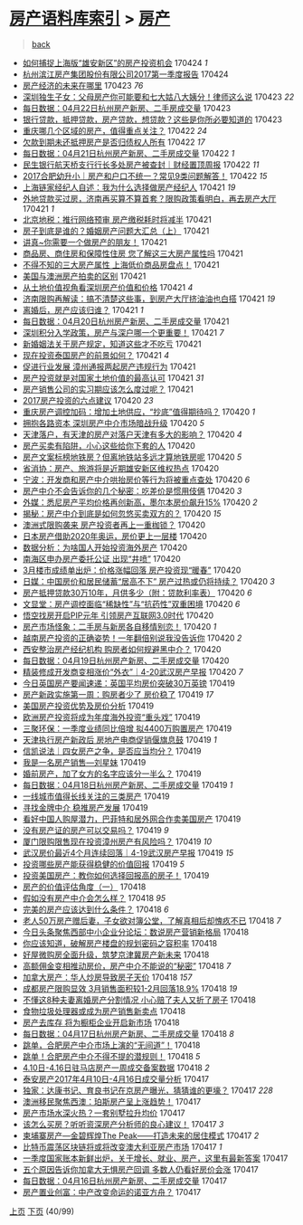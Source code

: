 [房产语料库索引](../../README.md)  > [房产](房产.md)
====
> [back](../README.md)

- [如何捕捉上海版“雄安新区”的房产投资机会](http://jkwz.applinzi.com/ittc/6959844654907393028.html#%E5%A6%82%E4%BD%95%E6%8D%95%E6%8D%89%E4%B8%8A%E6%B5%B7%E7%89%88%E2%80%9C%E9%9B%84%E5%AE%89%E6%96%B0%E5%8C%BA%E2%80%9D%E7%9A%84%E6%88%BF%E4%BA%A7%E6%8A%95%E8%B5%84%E6%9C%BA%E4%BC%9A) 170424 *1* 
- [杭州滨江房产集团股份有限公司2017第一季度报告](http://jkwz.applinzi.com/ittc/6959949621718680580.html#%E6%9D%AD%E5%B7%9E%E6%BB%A8%E6%B1%9F%E6%88%BF%E4%BA%A7%E9%9B%86%E5%9B%A2%E8%82%A1%E4%BB%BD%E6%9C%89%E9%99%90%E5%85%AC%E5%8F%B82017%E7%AC%AC%E4%B8%80%E5%AD%A3%E5%BA%A6%E6%8A%A5%E5%91%8A) 170424  
- [房产经济的未来在哪里](http://jkwz.applinzi.com/ittc/6959861187327034373.html#%E6%88%BF%E4%BA%A7%E7%BB%8F%E6%B5%8E%E7%9A%84%E6%9C%AA%E6%9D%A5%E5%9C%A8%E5%93%AA%E9%87%8C) 170423 *76* 
- [深圳独生子女：父母房产你可能要和七大姑八大姨分！律师这么说](http://jkwz.applinzi.com/ittc/6959713355873911812.html#%E6%B7%B1%E5%9C%B3%E7%8B%AC%E7%94%9F%E5%AD%90%E5%A5%B3%EF%BC%9A%E7%88%B6%E6%AF%8D%E6%88%BF%E4%BA%A7%E4%BD%A0%E5%8F%AF%E8%83%BD%E8%A6%81%E5%92%8C%E4%B8%83%E5%A4%A7%E5%A7%91%E5%85%AB%E5%A4%A7%E5%A7%A8%E5%88%86%EF%BC%81%E5%BE%8B%E5%B8%88%E8%BF%99%E4%B9%88%E8%AF%B4) 170423 *22* 
- [每日数据：04月22日杭州房产新房、二手房成交量](http://jkwz.applinzi.com/ittc/6959670829813072901.html#%E6%AF%8F%E6%97%A5%E6%95%B0%E6%8D%AE%EF%BC%9A04%E6%9C%8822%E6%97%A5%E6%9D%AD%E5%B7%9E%E6%88%BF%E4%BA%A7%E6%96%B0%E6%88%BF%E3%80%81%E4%BA%8C%E6%89%8B%E6%88%BF%E6%88%90%E4%BA%A4%E9%87%8F) 170423  
- [银行贷款，抵押贷款，房产贷款，想贷款？这些是你所必要知道的](http://jkwz.applinzi.com/ittc/6959520135269319685.html#%E9%93%B6%E8%A1%8C%E8%B4%B7%E6%AC%BE%EF%BC%8C%E6%8A%B5%E6%8A%BC%E8%B4%B7%E6%AC%BE%EF%BC%8C%E6%88%BF%E4%BA%A7%E8%B4%B7%E6%AC%BE%EF%BC%8C%E6%83%B3%E8%B4%B7%E6%AC%BE%EF%BC%9F%E8%BF%99%E4%BA%9B%E6%98%AF%E4%BD%A0%E6%89%80%E5%BF%85%E8%A6%81%E7%9F%A5%E9%81%93%E7%9A%84) 170423  
- [重庆哪几个区域的房产，值得重点关注？](http://jkwz.applinzi.com/ittc/6959494028826510340.html#%E9%87%8D%E5%BA%86%E5%93%AA%E5%87%A0%E4%B8%AA%E5%8C%BA%E5%9F%9F%E7%9A%84%E6%88%BF%E4%BA%A7%EF%BC%8C%E5%80%BC%E5%BE%97%E9%87%8D%E7%82%B9%E5%85%B3%E6%B3%A8%EF%BC%9F) 170422 *24* 
- [欠款到期未还抵押房产是否归债权人所有](http://jkwz.applinzi.com/ittc/6959490193626235908.html#%E6%AC%A0%E6%AC%BE%E5%88%B0%E6%9C%9F%E6%9C%AA%E8%BF%98%E6%8A%B5%E6%8A%BC%E6%88%BF%E4%BA%A7%E6%98%AF%E5%90%A6%E5%BD%92%E5%80%BA%E6%9D%83%E4%BA%BA%E6%89%80%E6%9C%89) 170422 *17* 
- [每日数据：04月21日杭州房产新房、二手房成交量](http://jkwz.applinzi.com/ittc/6959423972818027524.html#%E6%AF%8F%E6%97%A5%E6%95%B0%E6%8D%AE%EF%BC%9A04%E6%9C%8821%E6%97%A5%E6%9D%AD%E5%B7%9E%E6%88%BF%E4%BA%A7%E6%96%B0%E6%88%BF%E3%80%81%E4%BA%8C%E6%89%8B%E6%88%BF%E6%88%90%E4%BA%A4%E9%87%8F) 170422 *1* 
- [民生银行航天桥支行行长多处房产被查封｜财经置顶周报](http://jkwz.applinzi.com/ittc/6959075827928007685.html#%E6%B0%91%E7%94%9F%E9%93%B6%E8%A1%8C%E8%88%AA%E5%A4%A9%E6%A1%A5%E6%94%AF%E8%A1%8C%E8%A1%8C%E9%95%BF%E5%A4%9A%E5%A4%84%E6%88%BF%E4%BA%A7%E8%A2%AB%E6%9F%A5%E5%B0%81%EF%BD%9C%E8%B4%A2%E7%BB%8F%E7%BD%AE%E9%A1%B6%E5%91%A8%E6%8A%A5) 170422 *11* 
- [2017合肥幼升小｜房产和户口不统一？常见9类问题解答！](http://jkwz.applinzi.com/ittc/6959260636205810692.html#2017%E5%90%88%E8%82%A5%E5%B9%BC%E5%8D%87%E5%B0%8F%EF%BD%9C%E6%88%BF%E4%BA%A7%E5%92%8C%E6%88%B7%E5%8F%A3%E4%B8%8D%E7%BB%9F%E4%B8%80%EF%BC%9F%E5%B8%B8%E8%A7%819%E7%B1%BB%E9%97%AE%E9%A2%98%E8%A7%A3%E7%AD%94%EF%BC%81) 170422 *15* 
- [上海链家经纪人自述：我为什么选择做房产经纪人](http://jkwz.applinzi.com/ittc/6959102321677042692.html#%E4%B8%8A%E6%B5%B7%E9%93%BE%E5%AE%B6%E7%BB%8F%E7%BA%AA%E4%BA%BA%E8%87%AA%E8%BF%B0%EF%BC%9A%E6%88%91%E4%B8%BA%E4%BB%80%E4%B9%88%E9%80%89%E6%8B%A9%E5%81%9A%E6%88%BF%E4%BA%A7%E7%BB%8F%E7%BA%AA%E4%BA%BA) 170421 *19* 
- [外地贷款买过房，济南再买算不算首套？限购政策看明白，再去房产大厅](http://jkwz.applinzi.com/ittc/6959073703596917765.html#%E5%A4%96%E5%9C%B0%E8%B4%B7%E6%AC%BE%E4%B9%B0%E8%BF%87%E6%88%BF%EF%BC%8C%E6%B5%8E%E5%8D%97%E5%86%8D%E4%B9%B0%E7%AE%97%E4%B8%8D%E7%AE%97%E9%A6%96%E5%A5%97%EF%BC%9F%E9%99%90%E8%B4%AD%E6%94%BF%E7%AD%96%E7%9C%8B%E6%98%8E%E7%99%BD%EF%BC%8C%E5%86%8D%E5%8E%BB%E6%88%BF%E4%BA%A7%E5%A4%A7%E5%8E%85) 170421 *1* 
- [北京地税：推行网络预审 房产缴税耗时将减半](http://jkwz.applinzi.com/ittc/6959030263186195460.html#%E5%8C%97%E4%BA%AC%E5%9C%B0%E7%A8%8E%EF%BC%9A%E6%8E%A8%E8%A1%8C%E7%BD%91%E7%BB%9C%E9%A2%84%E5%AE%A1+%E6%88%BF%E4%BA%A7%E7%BC%B4%E7%A8%8E%E8%80%97%E6%97%B6%E5%B0%86%E5%87%8F%E5%8D%8A) 170421  
- [房子到底是谁的？婚姻房产问题大汇总（上）](http://jkwz.applinzi.com/ittc/6959036030794597381.html#%E6%88%BF%E5%AD%90%E5%88%B0%E5%BA%95%E6%98%AF%E8%B0%81%E7%9A%84%EF%BC%9F%E5%A9%9A%E5%A7%BB%E6%88%BF%E4%BA%A7%E9%97%AE%E9%A2%98%E5%A4%A7%E6%B1%87%E6%80%BB%EF%BC%88%E4%B8%8A%EF%BC%89) 170421  
- [讲真~你需要一个做房产的朋友！](http://jkwz.applinzi.com/ittc/6959029297971987461.html#%E8%AE%B2%E7%9C%9F%7E%E4%BD%A0%E9%9C%80%E8%A6%81%E4%B8%80%E4%B8%AA%E5%81%9A%E6%88%BF%E4%BA%A7%E7%9A%84%E6%9C%8B%E5%8F%8B%EF%BC%81) 170421  
- [商品房、商住房和保障性住房 您了解这三大房产属性吗](http://jkwz.applinzi.com/ittc/6959026565072552965.html#%E5%95%86%E5%93%81%E6%88%BF%E3%80%81%E5%95%86%E4%BD%8F%E6%88%BF%E5%92%8C%E4%BF%9D%E9%9A%9C%E6%80%A7%E4%BD%8F%E6%88%BF+%E6%82%A8%E4%BA%86%E8%A7%A3%E8%BF%99%E4%B8%89%E5%A4%A7%E6%88%BF%E4%BA%A7%E5%B1%9E%E6%80%A7%E5%90%97) 170421  
- [不得不知的三大房产属性 上海低价商品房盘点！](http://jkwz.applinzi.com/ittc/6959026564829283332.html#%E4%B8%8D%E5%BE%97%E4%B8%8D%E7%9F%A5%E7%9A%84%E4%B8%89%E5%A4%A7%E6%88%BF%E4%BA%A7%E5%B1%9E%E6%80%A7+%E4%B8%8A%E6%B5%B7%E4%BD%8E%E4%BB%B7%E5%95%86%E5%93%81%E6%88%BF%E7%9B%98%E7%82%B9%EF%BC%81) 170421  
- [美国与澳洲房产拍卖的区别](http://jkwz.applinzi.com/ittc/6958940728318231557.html#%E7%BE%8E%E5%9B%BD%E4%B8%8E%E6%BE%B3%E6%B4%B2%E6%88%BF%E4%BA%A7%E6%8B%8D%E5%8D%96%E7%9A%84%E5%8C%BA%E5%88%AB) 170421  
- [从土地价值视角看深圳房产价值和价格](http://jkwz.applinzi.com/ittc/6958995326470980613.html#%E4%BB%8E%E5%9C%9F%E5%9C%B0%E4%BB%B7%E5%80%BC%E8%A7%86%E8%A7%92%E7%9C%8B%E6%B7%B1%E5%9C%B3%E6%88%BF%E4%BA%A7%E4%BB%B7%E5%80%BC%E5%92%8C%E4%BB%B7%E6%A0%BC) 170421 *4* 
- [济南限购再解读：搞不清楚这些事，到房产大厅挤油油也白搭](http://jkwz.applinzi.com/ittc/6958982091881579525.html#%E6%B5%8E%E5%8D%97%E9%99%90%E8%B4%AD%E5%86%8D%E8%A7%A3%E8%AF%BB%EF%BC%9A%E6%90%9E%E4%B8%8D%E6%B8%85%E6%A5%9A%E8%BF%99%E4%BA%9B%E4%BA%8B%EF%BC%8C%E5%88%B0%E6%88%BF%E4%BA%A7%E5%A4%A7%E5%8E%85%E6%8C%A4%E6%B2%B9%E6%B2%B9%E4%B9%9F%E7%99%BD%E6%90%AD) 170421 *19* 
- [离婚后，房产应该归谁？](http://jkwz.applinzi.com/ittc/6958981912583472133.html#%E7%A6%BB%E5%A9%9A%E5%90%8E%EF%BC%8C%E6%88%BF%E4%BA%A7%E5%BA%94%E8%AF%A5%E5%BD%92%E8%B0%81%EF%BC%9F) 170421 *1* 
- [每日数据：04月20日杭州房产新房、二手房成交量](http://jkwz.applinzi.com/ittc/6958976422629606405.html#%E6%AF%8F%E6%97%A5%E6%95%B0%E6%8D%AE%EF%BC%9A04%E6%9C%8820%E6%97%A5%E6%9D%AD%E5%B7%9E%E6%88%BF%E4%BA%A7%E6%96%B0%E6%88%BF%E3%80%81%E4%BA%8C%E6%89%8B%E6%88%BF%E6%88%90%E4%BA%A4%E9%87%8F) 170421  
- [深圳积分入学政策，房产与深户哪一个更重要！](http://jkwz.applinzi.com/ittc/6958942747888190468.html#%E6%B7%B1%E5%9C%B3%E7%A7%AF%E5%88%86%E5%85%A5%E5%AD%A6%E6%94%BF%E7%AD%96%EF%BC%8C%E6%88%BF%E4%BA%A7%E4%B8%8E%E6%B7%B1%E6%88%B7%E5%93%AA%E4%B8%80%E4%B8%AA%E6%9B%B4%E9%87%8D%E8%A6%81%EF%BC%81) 170421 *7* 
- [新婚姻法关于房产规定，知道这些才不吃亏](http://jkwz.applinzi.com/ittc/6958931855213593605.html#%E6%96%B0%E5%A9%9A%E5%A7%BB%E6%B3%95%E5%85%B3%E4%BA%8E%E6%88%BF%E4%BA%A7%E8%A7%84%E5%AE%9A%EF%BC%8C%E7%9F%A5%E9%81%93%E8%BF%99%E4%BA%9B%E6%89%8D%E4%B8%8D%E5%90%83%E4%BA%8F) 170421  
- [现在投资泰国房产的前景如何？](http://jkwz.applinzi.com/ittc/6958917777904649220.html#%E7%8E%B0%E5%9C%A8%E6%8A%95%E8%B5%84%E6%B3%B0%E5%9B%BD%E6%88%BF%E4%BA%A7%E7%9A%84%E5%89%8D%E6%99%AF%E5%A6%82%E4%BD%95%EF%BC%9F) 170421 *4* 
- [促进行业发展 漳州通报两起房产违规行为](http://jkwz.applinzi.com/ittc/6958889166837384196.html#%E4%BF%83%E8%BF%9B%E8%A1%8C%E4%B8%9A%E5%8F%91%E5%B1%95+%E6%BC%B3%E5%B7%9E%E9%80%9A%E6%8A%A5%E4%B8%A4%E8%B5%B7%E6%88%BF%E4%BA%A7%E8%BF%9D%E8%A7%84%E8%A1%8C%E4%B8%BA) 170421  
- [房产投资就是对国家土地价值的最高认可](http://jkwz.applinzi.com/ittc/6958643299261875205.html#%E6%88%BF%E4%BA%A7%E6%8A%95%E8%B5%84%E5%B0%B1%E6%98%AF%E5%AF%B9%E5%9B%BD%E5%AE%B6%E5%9C%9F%E5%9C%B0%E4%BB%B7%E5%80%BC%E7%9A%84%E6%9C%80%E9%AB%98%E8%AE%A4%E5%8F%AF) 170421 *31* 
- [房产销售公司的实习期应该怎么度过呢？](http://jkwz.applinzi.com/ittc/6958719664795419653.html#%E6%88%BF%E4%BA%A7%E9%94%80%E5%94%AE%E5%85%AC%E5%8F%B8%E7%9A%84%E5%AE%9E%E4%B9%A0%E6%9C%9F%E5%BA%94%E8%AF%A5%E6%80%8E%E4%B9%88%E5%BA%A6%E8%BF%87%E5%91%A2%EF%BC%9F) 170421  
- [2017房产投资的六点建议](http://jkwz.applinzi.com/ittc/6958734643498058756.html#2017%E6%88%BF%E4%BA%A7%E6%8A%95%E8%B5%84%E7%9A%84%E5%85%AD%E7%82%B9%E5%BB%BA%E8%AE%AE) 170420 *23* 
- [重庆房产调控加码：增加土地供应，“抄底”值得期待吗？](http://jkwz.applinzi.com/ittc/6958708890505053189.html#%E9%87%8D%E5%BA%86%E6%88%BF%E4%BA%A7%E8%B0%83%E6%8E%A7%E5%8A%A0%E7%A0%81%EF%BC%9A%E5%A2%9E%E5%8A%A0%E5%9C%9F%E5%9C%B0%E4%BE%9B%E5%BA%94%EF%BC%8C%E2%80%9C%E6%8A%84%E5%BA%95%E2%80%9D%E5%80%BC%E5%BE%97%E6%9C%9F%E5%BE%85%E5%90%97%EF%BC%9F) 170420 *1* 
- [拥抱各路资本 深圳房产中介市场暗战升级](http://jkwz.applinzi.com/ittc/6958699560825259012.html#%E6%8B%A5%E6%8A%B1%E5%90%84%E8%B7%AF%E8%B5%84%E6%9C%AC+%E6%B7%B1%E5%9C%B3%E6%88%BF%E4%BA%A7%E4%B8%AD%E4%BB%8B%E5%B8%82%E5%9C%BA%E6%9A%97%E6%88%98%E5%8D%87%E7%BA%A7) 170420 *5* 
- [天津落户，有天津的房产对落户天津有多大的影响？](http://jkwz.applinzi.com/ittc/6958690237843768325.html#%E5%A4%A9%E6%B4%A5%E8%90%BD%E6%88%B7%EF%BC%8C%E6%9C%89%E5%A4%A9%E6%B4%A5%E7%9A%84%E6%88%BF%E4%BA%A7%E5%AF%B9%E8%90%BD%E6%88%B7%E5%A4%A9%E6%B4%A5%E6%9C%89%E5%A4%9A%E5%A4%A7%E7%9A%84%E5%BD%B1%E5%93%8D%EF%BC%9F) 170420 *4* 
- [房产买卖有陷阱，小心这些给你下套的人](http://jkwz.applinzi.com/ittc/6958679094647587844.html#%E6%88%BF%E4%BA%A7%E4%B9%B0%E5%8D%96%E6%9C%89%E9%99%B7%E9%98%B1%EF%BC%8C%E5%B0%8F%E5%BF%83%E8%BF%99%E4%BA%9B%E7%BB%99%E4%BD%A0%E4%B8%8B%E5%A5%97%E7%9A%84%E4%BA%BA) 170420  
- [房产文案标榜地铁房？但离地铁站多远才算地铁房呢](http://jkwz.applinzi.com/ittc/6958569876967916549.html#%E6%88%BF%E4%BA%A7%E6%96%87%E6%A1%88%E6%A0%87%E6%A6%9C%E5%9C%B0%E9%93%81%E6%88%BF%EF%BC%9F%E4%BD%86%E7%A6%BB%E5%9C%B0%E9%93%81%E7%AB%99%E5%A4%9A%E8%BF%9C%E6%89%8D%E7%AE%97%E5%9C%B0%E9%93%81%E6%88%BF%E5%91%A2) 170420 *5* 
- [省消协：房产、旅游将是近期雄安新区维权热点](http://jkwz.applinzi.com/ittc/6958642032355591172.html#%E7%9C%81%E6%B6%88%E5%8D%8F%EF%BC%9A%E6%88%BF%E4%BA%A7%E3%80%81%E6%97%85%E6%B8%B8%E5%B0%86%E6%98%AF%E8%BF%91%E6%9C%9F%E9%9B%84%E5%AE%89%E6%96%B0%E5%8C%BA%E7%BB%B4%E6%9D%83%E7%83%AD%E7%82%B9) 170420  
- [宁波：开发商和房产中介哄抬房价等行为将被重点查处](http://jkwz.applinzi.com/ittc/6958636652128896005.html#%E5%AE%81%E6%B3%A2%EF%BC%9A%E5%BC%80%E5%8F%91%E5%95%86%E5%92%8C%E6%88%BF%E4%BA%A7%E4%B8%AD%E4%BB%8B%E5%93%84%E6%8A%AC%E6%88%BF%E4%BB%B7%E7%AD%89%E8%A1%8C%E4%B8%BA%E5%B0%86%E8%A2%AB%E9%87%8D%E7%82%B9%E6%9F%A5%E5%A4%84) 170420 *6* 
- [房产中介不会告诉你的几个秘密：吃差价是惯用伎俩](http://jkwz.applinzi.com/ittc/6958633589062239237.html#%E6%88%BF%E4%BA%A7%E4%B8%AD%E4%BB%8B%E4%B8%8D%E4%BC%9A%E5%91%8A%E8%AF%89%E4%BD%A0%E7%9A%84%E5%87%A0%E4%B8%AA%E7%A7%98%E5%AF%86%EF%BC%9A%E5%90%83%E5%B7%AE%E4%BB%B7%E6%98%AF%E6%83%AF%E7%94%A8%E4%BC%8E%E4%BF%A9) 170420 *3* 
- [外媒：悉尼房产平均价格再创新高，墨尔本房价飙升15%](http://jkwz.applinzi.com/ittc/6958633181791126533.html#%E5%A4%96%E5%AA%92%EF%BC%9A%E6%82%89%E5%B0%BC%E6%88%BF%E4%BA%A7%E5%B9%B3%E5%9D%87%E4%BB%B7%E6%A0%BC%E5%86%8D%E5%88%9B%E6%96%B0%E9%AB%98%EF%BC%8C%E5%A2%A8%E5%B0%94%E6%9C%AC%E6%88%BF%E4%BB%B7%E9%A3%99%E5%8D%8715%25) 170420 *2* 
- [揭秘：房产中介到底是如何忽悠买卖双方的？](http://jkwz.applinzi.com/ittc/6958624356166009860.html#%E6%8F%AD%E7%A7%98%EF%BC%9A%E6%88%BF%E4%BA%A7%E4%B8%AD%E4%BB%8B%E5%88%B0%E5%BA%95%E6%98%AF%E5%A6%82%E4%BD%95%E5%BF%BD%E6%82%A0%E4%B9%B0%E5%8D%96%E5%8F%8C%E6%96%B9%E7%9A%84%EF%BC%9F) 170420 *15* 
- [澳洲式限购袭来 房产投资者再上一重枷锁？](http://jkwz.applinzi.com/ittc/6958622546290279428.html#%E6%BE%B3%E6%B4%B2%E5%BC%8F%E9%99%90%E8%B4%AD%E8%A2%AD%E6%9D%A5+%E6%88%BF%E4%BA%A7%E6%8A%95%E8%B5%84%E8%80%85%E5%86%8D%E4%B8%8A%E4%B8%80%E9%87%8D%E6%9E%B7%E9%94%81%EF%BC%9F) 170420  
- [日本房产借助2020年奥运，房价更上一层楼](http://jkwz.applinzi.com/ittc/6958620490485728260.html#%E6%97%A5%E6%9C%AC%E6%88%BF%E4%BA%A7%E5%80%9F%E5%8A%A92020%E5%B9%B4%E5%A5%A5%E8%BF%90%EF%BC%8C%E6%88%BF%E4%BB%B7%E6%9B%B4%E4%B8%8A%E4%B8%80%E5%B1%82%E6%A5%BC) 170420  
- [数据分析：为啥国人开始投资海外房产](http://jkwz.applinzi.com/ittc/6958275163157169157.html#%E6%95%B0%E6%8D%AE%E5%88%86%E6%9E%90%EF%BC%9A%E4%B8%BA%E5%95%A5%E5%9B%BD%E4%BA%BA%E5%BC%80%E5%A7%8B%E6%8A%95%E8%B5%84%E6%B5%B7%E5%A4%96%E6%88%BF%E4%BA%A7) 170420  
- [南海区申办房产委托公证 出现“井喷”](http://jkwz.applinzi.com/ittc/6958592104228979717.html#%E5%8D%97%E6%B5%B7%E5%8C%BA%E7%94%B3%E5%8A%9E%E6%88%BF%E4%BA%A7%E5%A7%94%E6%89%98%E5%85%AC%E8%AF%81+%E5%87%BA%E7%8E%B0%E2%80%9C%E4%BA%95%E5%96%B7%E2%80%9D) 170420  
- [3月楼市成绩单出炉：价格涨幅回落 房产投资现“暖春”](http://jkwz.applinzi.com/ittc/6958571876329718789.html#3%E6%9C%88%E6%A5%BC%E5%B8%82%E6%88%90%E7%BB%A9%E5%8D%95%E5%87%BA%E7%82%89%EF%BC%9A%E4%BB%B7%E6%A0%BC%E6%B6%A8%E5%B9%85%E5%9B%9E%E8%90%BD+%E6%88%BF%E4%BA%A7%E6%8A%95%E8%B5%84%E7%8E%B0%E2%80%9C%E6%9A%96%E6%98%A5%E2%80%9D) 170420  
- [日媒：中国房价和居民储蓄“居高不下” 房产过热或仍将持续？](http://jkwz.applinzi.com/ittc/6958571760243966981.html#%E6%97%A5%E5%AA%92%EF%BC%9A%E4%B8%AD%E5%9B%BD%E6%88%BF%E4%BB%B7%E5%92%8C%E5%B1%85%E6%B0%91%E5%82%A8%E8%93%84%E2%80%9C%E5%B1%85%E9%AB%98%E4%B8%8D%E4%B8%8B%E2%80%9D+%E6%88%BF%E4%BA%A7%E8%BF%87%E7%83%AD%E6%88%96%E4%BB%8D%E5%B0%86%E6%8C%81%E7%BB%AD%EF%BC%9F) 170420 *3* 
- [房产抵押贷款30万10年，月供多少（附：贷款利率表）](http://jkwz.applinzi.com/ittc/6958568735672632324.html#%E6%88%BF%E4%BA%A7%E6%8A%B5%E6%8A%BC%E8%B4%B7%E6%AC%BE30%E4%B8%8710%E5%B9%B4%EF%BC%8C%E6%9C%88%E4%BE%9B%E5%A4%9A%E5%B0%91%EF%BC%88%E9%99%84%EF%BC%9A%E8%B4%B7%E6%AC%BE%E5%88%A9%E7%8E%87%E8%A1%A8%EF%BC%89) 170420 *6* 
- [文显堂：房产调控面临“稀缺性”与“抗药性”双重困境](http://jkwz.applinzi.com/ittc/6958563780840653829.html#%E6%96%87%E6%98%BE%E5%A0%82%EF%BC%9A%E6%88%BF%E4%BA%A7%E8%B0%83%E6%8E%A7%E9%9D%A2%E4%B8%B4%E2%80%9C%E7%A8%80%E7%BC%BA%E6%80%A7%E2%80%9D%E4%B8%8E%E2%80%9C%E6%8A%97%E8%8D%AF%E6%80%A7%E2%80%9D%E5%8F%8C%E9%87%8D%E5%9B%B0%E5%A2%83) 170420 *6* 
- [悟空找房开启PIP元年 引领房产互联网3.0时代](http://jkwz.applinzi.com/ittc/6958562097096033285.html#%E6%82%9F%E7%A9%BA%E6%89%BE%E6%88%BF%E5%BC%80%E5%90%AFPIP%E5%85%83%E5%B9%B4+%E5%BC%95%E9%A2%86%E6%88%BF%E4%BA%A7%E4%BA%92%E8%81%94%E7%BD%913.0%E6%97%B6%E4%BB%A3) 170420  
- [房产市场怪象：二手房与新房各自移情别恋！](http://jkwz.applinzi.com/ittc/6958558721318847492.html#%E6%88%BF%E4%BA%A7%E5%B8%82%E5%9C%BA%E6%80%AA%E8%B1%A1%EF%BC%9A%E4%BA%8C%E6%89%8B%E6%88%BF%E4%B8%8E%E6%96%B0%E6%88%BF%E5%90%84%E8%87%AA%E7%A7%BB%E6%83%85%E5%88%AB%E6%81%8B%EF%BC%81) 170420 *1* 
- [越南房产投资的正确姿势！一年翻倍别说我没告诉你](http://jkwz.applinzi.com/ittc/6958549034716365828.html#%E8%B6%8A%E5%8D%97%E6%88%BF%E4%BA%A7%E6%8A%95%E8%B5%84%E7%9A%84%E6%AD%A3%E7%A1%AE%E5%A7%BF%E5%8A%BF%EF%BC%81%E4%B8%80%E5%B9%B4%E7%BF%BB%E5%80%8D%E5%88%AB%E8%AF%B4%E6%88%91%E6%B2%A1%E5%91%8A%E8%AF%89%E4%BD%A0) 170420 *2* 
- [西安整治房产经纪机构 购房者如何规避黑中介？](http://jkwz.applinzi.com/ittc/6958544285703078917.html#%E8%A5%BF%E5%AE%89%E6%95%B4%E6%B2%BB%E6%88%BF%E4%BA%A7%E7%BB%8F%E7%BA%AA%E6%9C%BA%E6%9E%84+%E8%B4%AD%E6%88%BF%E8%80%85%E5%A6%82%E4%BD%95%E8%A7%84%E9%81%BF%E9%BB%91%E4%B8%AD%E4%BB%8B%EF%BC%9F) 170420  
- [每日数据：04月19日杭州房产新房、二手房成交量](http://jkwz.applinzi.com/ittc/6958533993724118020.html#%E6%AF%8F%E6%97%A5%E6%95%B0%E6%8D%AE%EF%BC%9A04%E6%9C%8819%E6%97%A5%E6%9D%AD%E5%B7%9E%E6%88%BF%E4%BA%A7%E6%96%B0%E6%88%BF%E3%80%81%E4%BA%8C%E6%89%8B%E6%88%BF%E6%88%90%E4%BA%A4%E9%87%8F) 170420  
- [精装修成开发商变相涨价“外衣”｜4-20武汉房产早报](http://jkwz.applinzi.com/ittc/6958527514971472900.html#%E7%B2%BE%E8%A3%85%E4%BF%AE%E6%88%90%E5%BC%80%E5%8F%91%E5%95%86%E5%8F%98%E7%9B%B8%E6%B6%A8%E4%BB%B7%E2%80%9C%E5%A4%96%E8%A1%A3%E2%80%9D%EF%BD%9C4-20%E6%AD%A6%E6%B1%89%E6%88%BF%E4%BA%A7%E6%97%A9%E6%8A%A5) 170420 *7* 
- [今日英国房产要闻速递：英国平均房价突破30万英镑](http://jkwz.applinzi.com/ittc/6958388652672549892.html#%E4%BB%8A%E6%97%A5%E8%8B%B1%E5%9B%BD%E6%88%BF%E4%BA%A7%E8%A6%81%E9%97%BB%E9%80%9F%E9%80%92%EF%BC%9A%E8%8B%B1%E5%9B%BD%E5%B9%B3%E5%9D%87%E6%88%BF%E4%BB%B7%E7%AA%81%E7%A0%B430%E4%B8%87%E8%8B%B1%E9%95%91) 170419  
- [房产新政实施第一周：购房者少了 房价稳了](http://jkwz.applinzi.com/ittc/6958335838160159749.html#%E6%88%BF%E4%BA%A7%E6%96%B0%E6%94%BF%E5%AE%9E%E6%96%BD%E7%AC%AC%E4%B8%80%E5%91%A8%EF%BC%9A%E8%B4%AD%E6%88%BF%E8%80%85%E5%B0%91%E4%BA%86+%E6%88%BF%E4%BB%B7%E7%A8%B3%E4%BA%86) 170419 *17* 
- [美国房产投资优势及房价分析](http://jkwz.applinzi.com/ittc/6958312651510776836.html#%E7%BE%8E%E5%9B%BD%E6%88%BF%E4%BA%A7%E6%8A%95%E8%B5%84%E4%BC%98%E5%8A%BF%E5%8F%8A%E6%88%BF%E4%BB%B7%E5%88%86%E6%9E%90) 170419  
- [欧洲房产投资将成为年度海外投资“重头戏”](http://jkwz.applinzi.com/ittc/6958294446385923077.html#%E6%AC%A7%E6%B4%B2%E6%88%BF%E4%BA%A7%E6%8A%95%E8%B5%84%E5%B0%86%E6%88%90%E4%B8%BA%E5%B9%B4%E5%BA%A6%E6%B5%B7%E5%A4%96%E6%8A%95%E8%B5%84%E2%80%9C%E9%87%8D%E5%A4%B4%E6%88%8F%E2%80%9D) 170419  
- [三聚环保：一季度业绩同比倍增 拟4400万购置房产](http://jkwz.applinzi.com/ittc/6958293601615348740.html#%E4%B8%89%E8%81%9A%E7%8E%AF%E4%BF%9D%EF%BC%9A%E4%B8%80%E5%AD%A3%E5%BA%A6%E4%B8%9A%E7%BB%A9%E5%90%8C%E6%AF%94%E5%80%8D%E5%A2%9E+%E6%8B%9F4400%E4%B8%87%E8%B4%AD%E7%BD%AE%E6%88%BF%E4%BA%A7) 170419  
- [天津执行房产新政后 房地产电商促销偃旗息鼓](http://jkwz.applinzi.com/ittc/6958267236237181957.html#%E5%A4%A9%E6%B4%A5%E6%89%A7%E8%A1%8C%E6%88%BF%E4%BA%A7%E6%96%B0%E6%94%BF%E5%90%8E+%E6%88%BF%E5%9C%B0%E4%BA%A7%E7%94%B5%E5%95%86%E4%BF%83%E9%94%80%E5%81%83%E6%97%97%E6%81%AF%E9%BC%93) 170419 *1* 
- [信凯说法｜四女房产之争，是否应当均分？](http://jkwz.applinzi.com/ittc/6958250599828177924.html#%E4%BF%A1%E5%87%AF%E8%AF%B4%E6%B3%95%EF%BD%9C%E5%9B%9B%E5%A5%B3%E6%88%BF%E4%BA%A7%E4%B9%8B%E4%BA%89%EF%BC%8C%E6%98%AF%E5%90%A6%E5%BA%94%E5%BD%93%E5%9D%87%E5%88%86%EF%BC%9F) 170419  
- [我是一名房产销售—刘星妹](http://jkwz.applinzi.com/ittc/6958238236680913925.html#%E6%88%91%E6%98%AF%E4%B8%80%E5%90%8D%E6%88%BF%E4%BA%A7%E9%94%80%E5%94%AE%E2%80%94%E5%88%98%E6%98%9F%E5%A6%B9) 170419  
- [婚前房产，加了女方的名字应该分一半么？](http://jkwz.applinzi.com/ittc/6958234037658321924.html#%E5%A9%9A%E5%89%8D%E6%88%BF%E4%BA%A7%EF%BC%8C%E5%8A%A0%E4%BA%86%E5%A5%B3%E6%96%B9%E7%9A%84%E5%90%8D%E5%AD%97%E5%BA%94%E8%AF%A5%E5%88%86%E4%B8%80%E5%8D%8A%E4%B9%88%EF%BC%9F) 170419  
- [每日数据：04月18日杭州房产新房、二手房成交量](http://jkwz.applinzi.com/ittc/6958190108489548805.html#%E6%AF%8F%E6%97%A5%E6%95%B0%E6%8D%AE%EF%BC%9A04%E6%9C%8818%E6%97%A5%E6%9D%AD%E5%B7%9E%E6%88%BF%E4%BA%A7%E6%96%B0%E6%88%BF%E3%80%81%E4%BA%8C%E6%89%8B%E6%88%BF%E6%88%90%E4%BA%A4%E9%87%8F) 170419 *1* 
- [一线城市值得长线关注的三类房产](http://jkwz.applinzi.com/ittc/6958178222121419781.html#%E4%B8%80%E7%BA%BF%E5%9F%8E%E5%B8%82%E5%80%BC%E5%BE%97%E9%95%BF%E7%BA%BF%E5%85%B3%E6%B3%A8%E7%9A%84%E4%B8%89%E7%B1%BB%E6%88%BF%E4%BA%A7) 170419  
- [寻找金牌中介 稳推房产发展](http://jkwz.applinzi.com/ittc/6958176780639798277.html#%E5%AF%BB%E6%89%BE%E9%87%91%E7%89%8C%E4%B8%AD%E4%BB%8B+%E7%A8%B3%E6%8E%A8%E6%88%BF%E4%BA%A7%E5%8F%91%E5%B1%95) 170419  
- [看好中国人购屋潜力，巴菲特和居外网合作卖美国房产](http://jkwz.applinzi.com/ittc/6958176222327604228.html#%E7%9C%8B%E5%A5%BD%E4%B8%AD%E5%9B%BD%E4%BA%BA%E8%B4%AD%E5%B1%8B%E6%BD%9C%E5%8A%9B%EF%BC%8C%E5%B7%B4%E8%8F%B2%E7%89%B9%E5%92%8C%E5%B1%85%E5%A4%96%E7%BD%91%E5%90%88%E4%BD%9C%E5%8D%96%E7%BE%8E%E5%9B%BD%E6%88%BF%E4%BA%A7) 170419  
- [没有房产证的房产可以交易吗？](http://jkwz.applinzi.com/ittc/6958175736182604804.html#%E6%B2%A1%E6%9C%89%E6%88%BF%E4%BA%A7%E8%AF%81%E7%9A%84%E6%88%BF%E4%BA%A7%E5%8F%AF%E4%BB%A5%E4%BA%A4%E6%98%93%E5%90%97%EF%BC%9F) 170419 *9* 
- [厦门限购限售现在投资漳州房产有风险吗？](http://jkwz.applinzi.com/ittc/6958169554948719620.html#%E5%8E%A6%E9%97%A8%E9%99%90%E8%B4%AD%E9%99%90%E5%94%AE%E7%8E%B0%E5%9C%A8%E6%8A%95%E8%B5%84%E6%BC%B3%E5%B7%9E%E6%88%BF%E4%BA%A7%E6%9C%89%E9%A3%8E%E9%99%A9%E5%90%97%EF%BC%9F) 170419 *10* 
- [武汉房价最近4个月连续回落｜4-19武汉房产早报](http://jkwz.applinzi.com/ittc/6958147732249248772.html#%E6%AD%A6%E6%B1%89%E6%88%BF%E4%BB%B7%E6%9C%80%E8%BF%914%E4%B8%AA%E6%9C%88%E8%BF%9E%E7%BB%AD%E5%9B%9E%E8%90%BD%EF%BD%9C4-19%E6%AD%A6%E6%B1%89%E6%88%BF%E4%BA%A7%E6%97%A9%E6%8A%A5) 170419 *15* 
- [投资哪些房产能获得稳健的价值回报](http://jkwz.applinzi.com/ittc/6957825467502560260.html#%E6%8A%95%E8%B5%84%E5%93%AA%E4%BA%9B%E6%88%BF%E4%BA%A7%E8%83%BD%E8%8E%B7%E5%BE%97%E7%A8%B3%E5%81%A5%E7%9A%84%E4%BB%B7%E5%80%BC%E5%9B%9E%E6%8A%A5) 170419 *5* 
- [投资美国房产：教你如何选择回报高的房子！](http://jkwz.applinzi.com/ittc/6957921393957143557.html#%E6%8A%95%E8%B5%84%E7%BE%8E%E5%9B%BD%E6%88%BF%E4%BA%A7%EF%BC%9A%E6%95%99%E4%BD%A0%E5%A6%82%E4%BD%95%E9%80%89%E6%8B%A9%E5%9B%9E%E6%8A%A5%E9%AB%98%E7%9A%84%E6%88%BF%E5%AD%90%EF%BC%81) 170419  
- [房产的价值评估角度（一）](http://jkwz.applinzi.com/ittc/6958006255909078020.html#%E6%88%BF%E4%BA%A7%E7%9A%84%E4%BB%B7%E5%80%BC%E8%AF%84%E4%BC%B0%E8%A7%92%E5%BA%A6%EF%BC%88%E4%B8%80%EF%BC%89) 170418  
- [假如没有房产中介会怎么样？](http://jkwz.applinzi.com/ittc/6958005944767218693.html#%E5%81%87%E5%A6%82%E6%B2%A1%E6%9C%89%E6%88%BF%E4%BA%A7%E4%B8%AD%E4%BB%8B%E4%BC%9A%E6%80%8E%E4%B9%88%E6%A0%B7%EF%BC%9F) 170418 *95* 
- [完美的房产应该达到什么条件？](http://jkwz.applinzi.com/ittc/6957976802524922885.html#%E5%AE%8C%E7%BE%8E%E7%9A%84%E6%88%BF%E4%BA%A7%E5%BA%94%E8%AF%A5%E8%BE%BE%E5%88%B0%E4%BB%80%E4%B9%88%E6%9D%A1%E4%BB%B6%EF%BC%9F) 170418 *6* 
- [老人50万房产赠后妻，子女欲对簿公堂，了解真相后却愧疚不已](http://jkwz.applinzi.com/ittc/6957973985634550788.html#%E8%80%81%E4%BA%BA50%E4%B8%87%E6%88%BF%E4%BA%A7%E8%B5%A0%E5%90%8E%E5%A6%BB%EF%BC%8C%E5%AD%90%E5%A5%B3%E6%AC%B2%E5%AF%B9%E7%B0%BF%E5%85%AC%E5%A0%82%EF%BC%8C%E4%BA%86%E8%A7%A3%E7%9C%9F%E7%9B%B8%E5%90%8E%E5%8D%B4%E6%84%A7%E7%96%9A%E4%B8%8D%E5%B7%B2) 170418 *7* 
- [今日头条聚焦西部中小企业分论坛：数说房产营销新格局](http://jkwz.applinzi.com/ittc/6957927564768183300.html#%E4%BB%8A%E6%97%A5%E5%A4%B4%E6%9D%A1%E8%81%9A%E7%84%A6%E8%A5%BF%E9%83%A8%E4%B8%AD%E5%B0%8F%E4%BC%81%E4%B8%9A%E5%88%86%E8%AE%BA%E5%9D%9B%EF%BC%9A%E6%95%B0%E8%AF%B4%E6%88%BF%E4%BA%A7%E8%90%A5%E9%94%80%E6%96%B0%E6%A0%BC%E5%B1%80) 170418  
- [你应该知道，破解房产楼盘的规划密码之容积率](http://jkwz.applinzi.com/ittc/6957914925241467909.html#%E4%BD%A0%E5%BA%94%E8%AF%A5%E7%9F%A5%E9%81%93%EF%BC%8C%E7%A0%B4%E8%A7%A3%E6%88%BF%E4%BA%A7%E6%A5%BC%E7%9B%98%E7%9A%84%E8%A7%84%E5%88%92%E5%AF%86%E7%A0%81%E4%B9%8B%E5%AE%B9%E7%A7%AF%E7%8E%87) 170418  
- [好屋微购房全面升级，筑梦京津冀房产新未来](http://jkwz.applinzi.com/ittc/6957906458728465413.html#%E5%A5%BD%E5%B1%8B%E5%BE%AE%E8%B4%AD%E6%88%BF%E5%85%A8%E9%9D%A2%E5%8D%87%E7%BA%A7%EF%BC%8C%E7%AD%91%E6%A2%A6%E4%BA%AC%E6%B4%A5%E5%86%80%E6%88%BF%E4%BA%A7%E6%96%B0%E6%9C%AA%E6%9D%A5) 170418  
- [高额佣金变相推动房价，房产中介不能说的“秘密”](http://jkwz.applinzi.com/ittc/6957904725763687429.html#%E9%AB%98%E9%A2%9D%E4%BD%A3%E9%87%91%E5%8F%98%E7%9B%B8%E6%8E%A8%E5%8A%A8%E6%88%BF%E4%BB%B7%EF%BC%8C%E6%88%BF%E4%BA%A7%E4%B8%AD%E4%BB%8B%E4%B8%8D%E8%83%BD%E8%AF%B4%E7%9A%84%E2%80%9C%E7%A7%98%E5%AF%86%E2%80%9D) 170418 *7* 
- [加拿大房产：华人炒房导致房子天价](http://jkwz.applinzi.com/ittc/6957877412594451461.html#%E5%8A%A0%E6%8B%BF%E5%A4%A7%E6%88%BF%E4%BA%A7%EF%BC%9A%E5%8D%8E%E4%BA%BA%E7%82%92%E6%88%BF%E5%AF%BC%E8%87%B4%E6%88%BF%E5%AD%90%E5%A4%A9%E4%BB%B7) 170418 *157* 
- [成都房产限购显效 3月销售面积较1-2月回落18.9%](http://jkwz.applinzi.com/ittc/6957875936224609285.html#%E6%88%90%E9%83%BD%E6%88%BF%E4%BA%A7%E9%99%90%E8%B4%AD%E6%98%BE%E6%95%88+3%E6%9C%88%E9%94%80%E5%94%AE%E9%9D%A2%E7%A7%AF%E8%BE%831-2%E6%9C%88%E5%9B%9E%E8%90%BD18.9%25) 170418 *19* 
- [不懂这8种夫妻离婚房产分割情况 小心赔了夫人又折了房子](http://jkwz.applinzi.com/ittc/6957871410260214788.html#%E4%B8%8D%E6%87%82%E8%BF%998%E7%A7%8D%E5%A4%AB%E5%A6%BB%E7%A6%BB%E5%A9%9A%E6%88%BF%E4%BA%A7%E5%88%86%E5%89%B2%E6%83%85%E5%86%B5+%E5%B0%8F%E5%BF%83%E8%B5%94%E4%BA%86%E5%A4%AB%E4%BA%BA%E5%8F%88%E6%8A%98%E4%BA%86%E6%88%BF%E5%AD%90) 170418  
- [食物垃圾处理器或成为房产销售新卖点](http://jkwz.applinzi.com/ittc/6957870217983165445.html#%E9%A3%9F%E7%89%A9%E5%9E%83%E5%9C%BE%E5%A4%84%E7%90%86%E5%99%A8%E6%88%96%E6%88%90%E4%B8%BA%E6%88%BF%E4%BA%A7%E9%94%80%E5%94%AE%E6%96%B0%E5%8D%96%E7%82%B9) 170418  
- [房产去库存 将为橱柜企业开启新市场](http://jkwz.applinzi.com/ittc/6957824152500175876.html#%E6%88%BF%E4%BA%A7%E5%8E%BB%E5%BA%93%E5%AD%98+%E5%B0%86%E4%B8%BA%E6%A9%B1%E6%9F%9C%E4%BC%81%E4%B8%9A%E5%BC%80%E5%90%AF%E6%96%B0%E5%B8%82%E5%9C%BA) 170418  
- [每日数据：04月17日杭州房产新房、二手房成交量](http://jkwz.applinzi.com/ittc/6957824529006068741.html#%E6%AF%8F%E6%97%A5%E6%95%B0%E6%8D%AE%EF%BC%9A04%E6%9C%8817%E6%97%A5%E6%9D%AD%E5%B7%9E%E6%88%BF%E4%BA%A7%E6%96%B0%E6%88%BF%E3%80%81%E4%BA%8C%E6%89%8B%E6%88%BF%E6%88%90%E4%BA%A4%E9%87%8F) 170418 *8* 
- [跳单，合肥房产中介市场上演的“无间道”！](http://jkwz.applinzi.com/ittc/6957819397845550084.html#%E8%B7%B3%E5%8D%95%EF%BC%8C%E5%90%88%E8%82%A5%E6%88%BF%E4%BA%A7%E4%B8%AD%E4%BB%8B%E5%B8%82%E5%9C%BA%E4%B8%8A%E6%BC%94%E7%9A%84%E2%80%9C%E6%97%A0%E9%97%B4%E9%81%93%E2%80%9D%EF%BC%81) 170418  
- [跳单！合肥房产中介不得不提的潜规则！](http://jkwz.applinzi.com/ittc/6957819387452064772.html#%E8%B7%B3%E5%8D%95%EF%BC%81%E5%90%88%E8%82%A5%E6%88%BF%E4%BA%A7%E4%B8%AD%E4%BB%8B%E4%B8%8D%E5%BE%97%E4%B8%8D%E6%8F%90%E7%9A%84%E6%BD%9C%E8%A7%84%E5%88%99%EF%BC%81) 170418 *5* 
- [4.10日-4.16日驻马店房产一周成交备案数据](http://jkwz.applinzi.com/ittc/6957781016159716356.html#4.10%E6%97%A5-4.16%E6%97%A5%E9%A9%BB%E9%A9%AC%E5%BA%97%E6%88%BF%E4%BA%A7%E4%B8%80%E5%91%A8%E6%88%90%E4%BA%A4%E5%A4%87%E6%A1%88%E6%95%B0%E6%8D%AE) 170418 *2* 
- [泰安房产2017年4月10日-4月16日成交量分析](http://jkwz.applinzi.com/ittc/6957561844268041220.html#%E6%B3%B0%E5%AE%89%E6%88%BF%E4%BA%A72017%E5%B9%B44%E6%9C%8810%E6%97%A5-4%E6%9C%8816%E6%97%A5%E6%88%90%E4%BA%A4%E9%87%8F%E5%88%86%E6%9E%90) 170417  
- [独家：达康书记、育良书记在京房产曝光，猜猜谁的更壕？](http://jkwz.applinzi.com/ittc/6957559707261731845.html#%E7%8B%AC%E5%AE%B6%EF%BC%9A%E8%BE%BE%E5%BA%B7%E4%B9%A6%E8%AE%B0%E3%80%81%E8%82%B2%E8%89%AF%E4%B9%A6%E8%AE%B0%E5%9C%A8%E4%BA%AC%E6%88%BF%E4%BA%A7%E6%9B%9D%E5%85%89%EF%BC%8C%E7%8C%9C%E7%8C%9C%E8%B0%81%E7%9A%84%E6%9B%B4%E5%A3%95%EF%BC%9F) 170417 *228* 
- [澳洲移民聚焦西澳：珀斯房产呈上涨趋势！](http://jkwz.applinzi.com/ittc/6957556932041769988.html#%E6%BE%B3%E6%B4%B2%E7%A7%BB%E6%B0%91%E8%81%9A%E7%84%A6%E8%A5%BF%E6%BE%B3%EF%BC%9A%E7%8F%80%E6%96%AF%E6%88%BF%E4%BA%A7%E5%91%88%E4%B8%8A%E6%B6%A8%E8%B6%8B%E5%8A%BF%EF%BC%81) 170417  
- [房产市场水深火热？一套别墅拉升均价](http://jkwz.applinzi.com/ittc/6957522120400716805.html#%E6%88%BF%E4%BA%A7%E5%B8%82%E5%9C%BA%E6%B0%B4%E6%B7%B1%E7%81%AB%E7%83%AD%EF%BC%9F%E4%B8%80%E5%A5%97%E5%88%AB%E5%A2%85%E6%8B%89%E5%8D%87%E5%9D%87%E4%BB%B7) 170417  
- [该怎么买房？听听资深房产分析师的良心建议！](http://jkwz.applinzi.com/ittc/6957518844326315013.html#%E8%AF%A5%E6%80%8E%E4%B9%88%E4%B9%B0%E6%88%BF%EF%BC%9F%E5%90%AC%E5%90%AC%E8%B5%84%E6%B7%B1%E6%88%BF%E4%BA%A7%E5%88%86%E6%9E%90%E5%B8%88%E7%9A%84%E8%89%AF%E5%BF%83%E5%BB%BA%E8%AE%AE%EF%BC%81) 170417 *3* 
- [柬埔寨房产—金碧辉煌The Peak——打造未来的居住模式](http://jkwz.applinzi.com/ittc/6957518036004242437.html#%E6%9F%AC%E5%9F%94%E5%AF%A8%E6%88%BF%E4%BA%A7%E2%80%94%E9%87%91%E7%A2%A7%E8%BE%89%E7%85%8CThe+Peak%E2%80%94%E2%80%94%E6%89%93%E9%80%A0%E6%9C%AA%E6%9D%A5%E7%9A%84%E5%B1%85%E4%BD%8F%E6%A8%A1%E5%BC%8F) 170417 *2* 
- [比特币震荡区块链将或将改变澳大利亚房产市场](http://jkwz.applinzi.com/ittc/6957504677427020804.html#%E6%AF%94%E7%89%B9%E5%B8%81%E9%9C%87%E8%8D%A1%E5%8C%BA%E5%9D%97%E9%93%BE%E5%B0%86%E6%88%96%E5%B0%86%E6%94%B9%E5%8F%98%E6%BE%B3%E5%A4%A7%E5%88%A9%E4%BA%9A%E6%88%BF%E4%BA%A7%E5%B8%82%E5%9C%BA) 170417 *1* 
- [一季度国家账本新鲜出炉，关于增长、就业、房产，这里有最新答案](http://jkwz.applinzi.com/ittc/6957496755783468036.html#%E4%B8%80%E5%AD%A3%E5%BA%A6%E5%9B%BD%E5%AE%B6%E8%B4%A6%E6%9C%AC%E6%96%B0%E9%B2%9C%E5%87%BA%E7%82%89%EF%BC%8C%E5%85%B3%E4%BA%8E%E5%A2%9E%E9%95%BF%E3%80%81%E5%B0%B1%E4%B8%9A%E3%80%81%E6%88%BF%E4%BA%A7%EF%BC%8C%E8%BF%99%E9%87%8C%E6%9C%89%E6%9C%80%E6%96%B0%E7%AD%94%E6%A1%88) 170417  
- [五个原因告诉你加拿大无惧房产回调 多数人仍看好房价会涨](http://jkwz.applinzi.com/ittc/6957475624980579332.html#%E4%BA%94%E4%B8%AA%E5%8E%9F%E5%9B%A0%E5%91%8A%E8%AF%89%E4%BD%A0%E5%8A%A0%E6%8B%BF%E5%A4%A7%E6%97%A0%E6%83%A7%E6%88%BF%E4%BA%A7%E5%9B%9E%E8%B0%83+%E5%A4%9A%E6%95%B0%E4%BA%BA%E4%BB%8D%E7%9C%8B%E5%A5%BD%E6%88%BF%E4%BB%B7%E4%BC%9A%E6%B6%A8) 170417  
- [每日数据：04月16日杭州房产新房、二手房成交量](http://jkwz.applinzi.com/ittc/6957462408405713925.html#%E6%AF%8F%E6%97%A5%E6%95%B0%E6%8D%AE%EF%BC%9A04%E6%9C%8816%E6%97%A5%E6%9D%AD%E5%B7%9E%E6%88%BF%E4%BA%A7%E6%96%B0%E6%88%BF%E3%80%81%E4%BA%8C%E6%89%8B%E6%88%BF%E6%88%90%E4%BA%A4%E9%87%8F) 170417  
- [房产置业创富：中产改变命运的诺亚方舟？](http://jkwz.applinzi.com/ittc/6957456728789615620.html#%E6%88%BF%E4%BA%A7%E7%BD%AE%E4%B8%9A%E5%88%9B%E5%AF%8C%EF%BC%9A%E4%B8%AD%E4%BA%A7%E6%94%B9%E5%8F%98%E5%91%BD%E8%BF%90%E7%9A%84%E8%AF%BA%E4%BA%9A%E6%96%B9%E8%88%9F%EF%BC%9F) 170417  


 [上页](房产41.md) [下页](房产39.md)          (40/99)